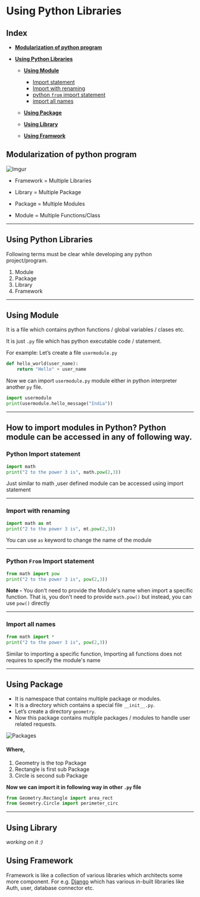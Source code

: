 # Using Python Libraries

## Index
* [**Modularization of python program**](#Modularization-of-python-program)

* [**Using Python Libraries**](#Using-Python-Libraries)

  * [**Using Module**](#Using-Module)

    * [Import statement](#Python-Import-statement)
    * [Import with renaming](#)
    * [python ``from`` import statement](#)
    * [import all names](#)

  * [**Using Package**](#)

  * [**Using Library**](#)

  * [**Using Framwork**](#)


## Modularization of python program
![Imgur](https://i.imgur.com/R91uEwv.png) 

- Framework = Multiple Libraries 

- Library = Multiple Package

- Package = Multiple Modules

- Module = Multiple Functions/Class


---

## Using Python Libraries

Following terms must be clear while developing any python
project/program.

1. Module
2. Package
3. Library
4. Framework

---

## Using Module

It is a file which contains python functions / global
variables / clases etc.

It is just ``.py`` file which has python executable code / statement.

For example: Let’s create a file ``usermodule.py``

```py
def hello_world(user_name):
	return "Hello" + user_name
```

Now we can import `usermodule.py` module either in python interpreter another `py` file.

```py
import usermodule
print(usermodule.hello_message("India"))
```
---

## How to import modules in Python? Python module can be accessed in any of following way.

### Python Import statement
```py
import math
print("2 to the power 3 is", math.pow(2,3))
```
Just similar to math ,user defined module can be accessed using import statement


---
### Import with renaming
```py
import math as mt 
print("2 to the power 3 is", mt.pow(2,3))

```
You can use `as` keyword to change the name of the module

---

### Python ``From`` Import statement

```py
from math import pow
print("2 to the power 3 is", pow(2,3))
```
**Note -** You don't need to provide the Module's name when import a specific function. That is, you don't need to provide `math.pow()` but instead, you can use `pow()` directly

---

### Import all names

```py
from math import *
print("2 to the power 3 is", pow(2,3))
```
Similar to importing a specific function, Importing all functions does not requires to specify the module's name

---

## Using Package

- It is namespace that contains multiple package or modules. 
- It is a directory which contains a special file ``__init__.py``.
- Let’s create a directory `geometry`. 
- Now this package contains multiple packages / modules to handle user related requests.

![Packages](https://i.imgur.com/MoKCtEM.png)

#### Where,
1. Geometry is the top Package
2. Rectangle is first sub Package
2. Circle is second sub Package


**Now we can import it in following way in other `.py` file**

```py
from Geometry.Rectangle import area_rect
from Geometry.Circle import perimeter_circ
```
---

## Using Library

_working on it :)_

## Using Framework

Framework is like a collection of various libraries which architects
some more component.
For e.g. [Django](https://www.djangoproject.com/ "Django") which has various in-built libraries like Auth, user,
database connector etc.
